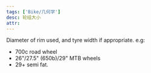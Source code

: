 ```yaml
---
tags: ['Bike/几何学']
desc: 轮组大小
attr: 
---
```

Diameter of rim used, and tyre width if appropriate. e.g:

-   700c road wheel
-   26"/27.5" (650b)/29" MTB wheels
-   29+ semi fat.